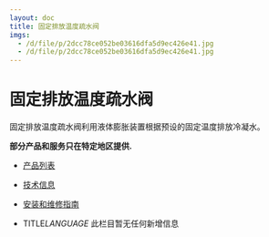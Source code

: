 ```yaml
---
layout: doc
title: 固定排放温度疏水阀
imgs:
  - /d/file/p/2dcc78ce052be03616dfa5d9ec426e41.jpg
  - /d/file/p/2dcc78ce052be03616dfa5d9ec426e41.jpg
---
```


# 固定排放温度疏水阀

固定排放温度疏水阀利用液体膨胀装置根据预设的固定温度排放冷凝水。

**部分产品和服务只在特定地区提供.**

- [产品列表](<javascript:navactive(1);>)
- [技术信息](<javascript:navactive(2);>)
- [安装和维修指南](<javascript:navactive(3);>)

- TITLE*LANGUAGE*
  此栏目暂无任何新增信息
